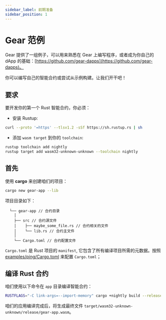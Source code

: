 ```yaml
---
sidebar_label: 前期准备
sidebar_position: 1
---
```


# Gear 范例

Gear 提供了一组例子，可以用来熟悉在 Gear 上编写程序，或者成为你自己的 dApp 的基础：[https://github.com/gear-dapps](https://github.com/gear-dapps)。

你可以编写自己的智能合约或尝试从示例构建。让我们开干吧！

## 要求

要开发你的第一个 Rust 智能合约，你必须：

- 安装 Rustup:

```bash
curl --proto '=https' --tlsv1.2 -sSf https://sh.rustup.rs | sh
```

- 添加 `wasm target` 到你的 `toolchain`:

```bash
rustup toolchain add nightly
rustup target add wasm32-unknown-unknown --toolchain nightly
```

## 首先

使用 **cargo** 来创建咱们的项目：

```bash
cargo new gear-app --lib
```

项目目录如下：
```
  └── gear-app // 合约目录
    │
    ├── src // 合约源文件
    │    ├── maybe_some_file.rs // 合约相关的文件
    │    └── lib.rs // 合约主文件
    │
    └── Cargo.toml // 合约配置文件
```

`Cargo.toml` 是 Rust 项目的 `manifest`, 它包含了所有编译项目所需的元数据。按照 [examples/ping/Cargo.toml](https://github.com/gear-dapps/ping/blob/master/Cargo.toml) 来配置 `Cargo.toml`；

## 编译 Rust 合约

咱们使用以下命令在 `app` 目录编译智能合约：

```bash
RUSTFLAGS="-C link-args=--import-memory" cargo +nightly build --release --target=wasm32-unknown-unknown
```

咱们的应用编译完成后，将生成最终文件 `target/wasm32-unknown-unknown/release/gear-app.wasm`。